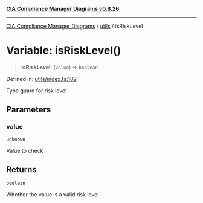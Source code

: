 [**CIA Compliance Manager Diagrams v0.8.26**](../../README.md)

***

[CIA Compliance Manager Diagrams](../../modules.md) / [utils](../README.md) / isRiskLevel

# Variable: isRiskLevel()

> **isRiskLevel**: (`value`) => `boolean`

Defined in: [utils/index.ts:182](https://github.com/Hack23/cia-compliance-manager/blob/168f1311621722afef33b264085d8ac99d4a3213/src/utils/index.ts#L182)

Type guard for risk level

## Parameters

### value

`unknown`

Value to check

## Returns

`boolean`

Whether the value is a valid risk level

